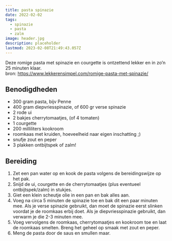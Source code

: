 ```yaml
---
title: pasta spinazie
date: 2022-02-02
tags:
  - spinazie
  - pasta
  - zalm
image: header.jpg
description: placeholder
lastmod: 2023-02-08T21:49:43.057Z
---
```


Deze romige pasta met spinazie en courgette is ontzettend lekker en in zo’n 25 minuten klaar.    
bron: <https://www.lekkerensimpel.com/romige-pasta-met-spinazie/>

## Benodigdheden

-   300 gram  pasta, bijv Penne 
-   400 gram  diepvriesspinazie, of 600 gr verse spinazie 
-   2  rode ui 
-   2  bakjes cherrytomaatjes, (of 4 tomaten) 
-   1  courgette 
-   200 milliliters  kookroom 
-   roomkaas met kruiden, hoeveelheid naar eigen inschatting ;) 
-   snufje zout en peper 
-   3  plakken ontbijtspek of zalm!  

## Bereiding

1.  Zet een pan water op en kook de pasta volgens de bereidingswijze op het pak. 
2.  Snijd de ui, courgette en de cherrytomaatjes (plus eventueel ontbijtspek/zalm) in stukjes. 
3.  Giet een klein scheutje olie in een pan en bak alles aan. 
4.  Voeg na circa 5 minuten de spinazie toe en bak dit een paar minuten mee. Als je verse spinazie gebruikt, dan moet de spinazie eerst slinken voordat je de roomkaas erbij doet. Als je diepvriesspinazie gebruikt, dan verwarm je die 2-3 minuten mee. 
5.  Voeg vervolgens de roomkaas, cherrytomaatjes en kookroom toe en laat de roomkaas smelten. Breng het geheel op smaak met zout en peper. 
6.  Meng de pasta door de saus en smullen maar. 
